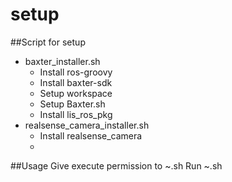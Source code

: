 # setup
##Script for setup
- baxter_installer.sh
  - Install ros-groovy  
  - Install baxter-sdk  
  - Setup workspace  
  - Setup Baxter.sh  
  - Install lis_ros_pkg  
- realsense_camera_installer.sh
  -  Install realsense_camera
  -  
##Usage
Give execute permission to ~.sh 
Run ~.sh 

